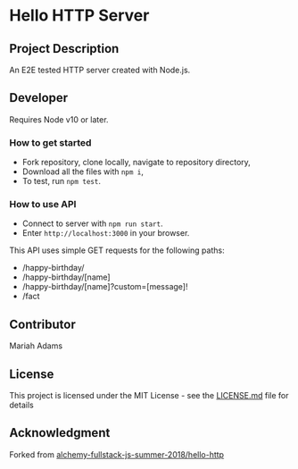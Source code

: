 # Hello HTTP Server

## Project Description
An E2E tested HTTP server created with Node.js. 


## Developer
Requires Node v10 or later.

### How to get started
* Fork repository, clone locally, navigate to repository directory,
* Download all the files with `npm i`,
* To test, run `npm test`. 

### How to use API
* Connect to server with `npm run start`.
* Enter `http://localhost:3000` in your browser.

This API uses simple GET requests for the following paths:
* /happy-birthday/ 
* /happy-birthday/[name] 
* /happy-birthday/[name]?custom=[message]! 
* /fact

## Contributor
Mariah Adams

## License
This project is licensed under the MIT License - see the [LICENSE.md](LICENSE.md) file for details

## Acknowledgment 
Forked from [alchemy-fullstack-js-summer-2018/hello-http](https://github.com/alchemy-fullstack-js-summer-2018/hello-http)
